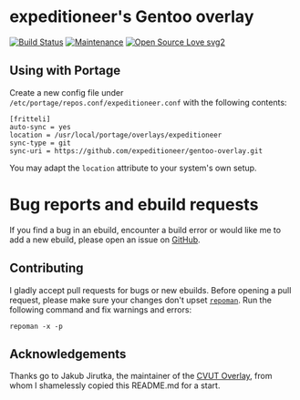 # expeditioneer's Gentoo overlay 

[![Build Status](https://travis-ci.org/expeditioneer/gentoo-overlay.svg?branch=master)](https://travis-ci.org/expeditioneer/gentoo-overlay)
[![Maintenance](https://img.shields.io/badge/Maintained%3F-yes-green.svg)](https://github.com/expeditioneer/gentoo-overlay/graphs/commit-activity)
[![Open Source Love svg2](https://badges.frapsoft.com/os/v2/open-source.svg?v=103)](https://github.com/ellerbrock/open-source-badges/)

## Using with Portage
Create a new config file under `/etc/portage/repos.conf/expeditioneer.conf` with the following contents:

	[fritteli]
	auto-sync = yes
	location = /usr/local/portage/overlays/expeditioneer
	sync-type = git
	sync-uri = https://github.com/expeditioneer/gentoo-overlay.git

You may adapt the `location` attribute to your system's own setup.

# Bug reports and ebuild requests

If you find a bug in an ebuild, encounter a build error or would like me to add a new ebuild, please open an issue on [GitHub](https://github.com/expeditioneer/gentoo-overlay/issues).

## Contributing

I gladly accept pull requests for bugs or new ebuilds. Before opening a pull request, please make sure your changes don't upset [`repoman`](https://wiki.gentoo.org/wiki/Repoman). Run the following command and fix warnings and errors:

	repoman -x -p

## Acknowledgements

Thanks go to Jakub Jirutka, the maintainer of the [CVUT Overlay](https://github.com/cvut/gentoo-overlay), from whom I shamelessly copied this README.md for a start.


